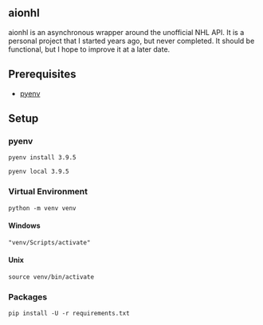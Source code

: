 ## aionhl

aionhl is an asynchronous wrapper around the unofficial NHL API. It is a personal project that I started years ago, but never completed. It should be functional, but I hope to improve it at a later date.

## Prerequisites

* [pyenv](https://github.com/pyenv/pyenv)

## Setup

### pyenv

```
pyenv install 3.9.5
```

```
pyenv local 3.9.5
```

### Virtual Environment

```
python -m venv venv
```

#### Windows

```
"venv/Scripts/activate"
```

#### Unix

```
source venv/bin/activate
```

### Packages

```
pip install -U -r requirements.txt
```
